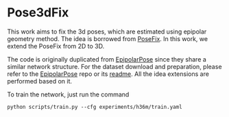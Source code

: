 # Pose3dFix

This work aims to fix the 3d poses, which are estimated using epipolar geometry method. The idea is borrowed from [PoseFix](https://github.com/mks0601/PoseFix_RELEASE). In this work, we extend the PoseFix from 2D to 3D. 

The code is originally duplicated from [EpipolarPose](https://github.com/mkocabas/EpipolarPose) since they share a similar network structure. For the dataset download and preparation, please refer to the [EpipolarPose](https://github.com/mkocabas/EpipolarPose) repo or its [readme](README_EpipolarPose.md). All the idea extensions are performed based on it.

To train the network, just run the command
```
python scripts/train.py --cfg experiments/h36m/train.yaml
```
